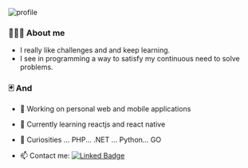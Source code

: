 ![profile](https://user-images.githubusercontent.com/42571500/97232413-01c39580-17d5-11eb-91b3-83e94096c317.png)

### 🧑🏾‍💻 About me 

- I really like challenges and and keep learning.
- I see in programming a way to satisfy my continuous need to solve problems.

### 🃏 And 

- 🔭 Working on personal web and mobile applications
- 🌱 Currently learning reactjs and react native
- 💬 Curiosities ... PHP... .NET ... Python... GO
  
- 📫 Contact me: [![Linked Badge](https://img.shields.io/badge/linked-diney--rosario-blue)   ](https://www.linkedin.com/in/diney-rosario/)

